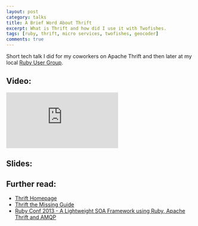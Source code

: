 ```yaml
---
layout: post
category: talks
title: A Brief Word About Thrift
excerpt: What is Thrift and how did I use it with Twofishes.
tags: [ruby, thrift, micro services, twofishes, geocoder]
comments: true
---
```


Short tech talk I did for my coworkers on Apache Thrift and then later at my local [Ruby User Group](http://www.rug.si/2015/03/10/february-meetup-recap/).

## Video:

<iframe src="https://www.youtube.com/embed/XnreZtC87do" frameborder="0" allowfullscreen></iframe>

## Slides:

<script async class="speakerdeck-embed" data-id="7df3150316fe490d8557e1e5d5b84799" src="//speakerdeck.com/assets/embed.js"></script>

## Further read:

- [Thrift Homepage](http://thrift.apache.org/)
- [Thrift the Missing Guide](http://diwakergupta.github.io/thrift-missing-guide/)
- [Ruby Conf 2013 - A Lightweight SOA Framework using Ruby, Apache Thrift and AMQP](https://www.youtube.com/watch?v=HTVoQ6_iVuc)
